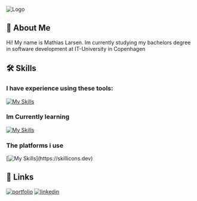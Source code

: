 
![Logo](https://github.com/user-attachments/assets/aac16ab7-709c-4cd6-85ec-37915aa3e101)

## 🚀 About Me
Hi! My name is Mathias Larsen. Im currently studying my bachelors degree in software development at IT-University in Copenhagen



## 🛠 Skills
### I have experience using these tools:

[![My Skills](https://skillicons.dev/icons?i=js,html,css,java,python,cs,blender,autocad,xd,vscode,rider,pr,ps,figma,nodejs,idea,react,go,dotnet,sqlite,githubactions,obsidian,docker,bash,githubactions,grafana)](https://skillicons.dev)

### Im Currently learning

[![My Skills](https://skillicons.dev/icons?i=c)](https://skillicons.dev)

### The platforms i use
[![My Skills](https://skillicons.dev/icons?i=windows,linux,)](https://skillicons.dev)

## 🔗 Links
[![portfolio](https://img.shields.io/badge/my_portfolio-000?style=for-the-badge&logo=ko-fi&logoColor=white)](https://mathiaslarsen.dk/)
[![linkedin](https://img.shields.io/badge/linkedin-0A66C2?style=for-the-badge&logo=linkedin&logoColor=white)](https://www.linkedin.com/in/mathias-niklas-larsen-13124b19b/)


